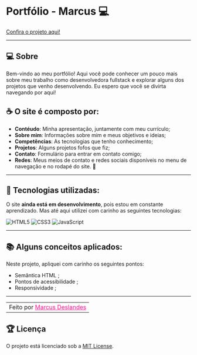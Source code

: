 # Portfólio - Marcus 💻

[ Confira o projeto aqui!](https://portfolio-marcus-deslandes.vercel.app/)

---

## 💻 Sobre

Bem-vindo ao meu portfólio! Aqui você pode conhecer um pouco mais sobre meu trabalho como desenvolvedora fullstack e explorar alguns dos projetos que venho desenvolvendo. Eu espero que você se divirta navegando por aqui! 

## ☕ O site é composto por:

- **Contéudo**: Minha apresentação, juntamente com meu currículo;
- **Sobre mim**: Informações sobre mim e meus objetivos e ideias;
- **Competências**: As tecnologias que tenho conhecimento;
- **Projetos**: Alguns projetos fofos que fiz;
- **Contato**: Formulário para entrar em contato comigo;
- **Redes**:  Meus meios de contato e redes sociais disponíveis no menu de navegação e no rodapé do site. 💌

---

## 🧠 Tecnologias utilizadas:

O site **ainda está em desenvolvimento**, pois estou em constante aprendizado. Mas até aqui utilizei com carinho as seguintes tecnologias:

![HTML5](https://img.shields.io/badge/HTML5-E34F26?style=for-the-badge&logo=html5&logoColor=white)
![CSS3](https://img.shields.io/badge/CSS3-1572B6?style=for-the-badge&logo=css3&logoColor=white)
![JavaScript](https://img.shields.io/badge/JavaScript-F7DF1E?style=for-the-badge&logo=javascript&logoColor=black)

---

## 📚 Alguns conceitos aplicados:

Neste projeto, apliquei com carinho os seguintes pontos:
- Semântica HTML ;
- Pontos de acessibilidade ;
- Responsividade ;

---

<table align="center">
  <tr>
    <td>
      Feito por <a href="https://github.com/MarcusDeslandes" style="color: #FF1493;">Marcus Deslandes</a>
    </td>
  </tr>
</table>

## 🏆 Licença

O projeto está licenciado sob a [MIT License](./LICENSE).
